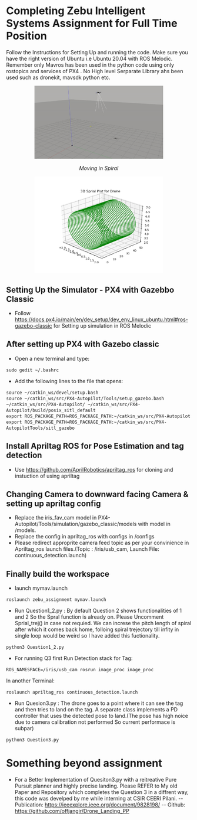 # Completing Zebu Intelligent Systems Assignment for Full Time Position 

Follow the Instructions for Setting Up and running the code. Make sure you have the right version of Ubuntu i.e Ubuntu 20.04 with ROS Melodic.
Remember only Mavros has been used in the python code using only rostopics and services of PX4 . No High level Serparate Library ahs been used such as dronekit, mavsdk python etc. 


<div  align="center">
<img src="./spiral.gif" width="350" alt/>

</div>
<p align="center">
<em>Moving in Spiral</em>
</p>


<div  align="center">
<img src="Figure_1.png" width="350" />
</div>


## Setting Up the Simulator - PX4 with Gazebbo Classic 
- Follow https://docs.px4.io/main/en/dev_setup/dev_env_linux_ubuntu.html#ros-gazebo-classic for Setting up simulation in ROS Melodic

## After setting up PX4 with Gazebo classic 

* Open a new terminal and type:
```
sudo gedit ~/.bashrc
```
* Add the following lines to the file that opens:

```
source ~/catkin_ws/devel/setup.bash
source ~/catkin_ws/src/PX4-Autopilot/Tools/setup_gazebo.bash ~/catkin_ws/src/PX4-Autopilot/ ~/catkin_ws/src/PX4-Autopilot/build/posix_sitl_default
export ROS_PACKAGE_PATH=ROS_PACKAGE_PATH:~/catkin_ws/src/PX4-Autopilot
export ROS_PACKAGE_PATH=ROS_PACKAGE_PATH:~/catkin_ws/src/PX4-AutopilotTools/sitl_gazebo
```
## Install  Apriltag ROS for Pose Estimation and tag detection
- Use https://github.com/AprilRobotics/apriltag_ros for cloning and instuction of using apriltag

## Changing Camera to downward facing Camera & setting up apriltag config
- Replace the iris_fav_cam model in PX4-Autopilot/Tools/simulation/gazebo_classic/models with model in /models.
- Replace the config in apriltag_ros with configs in /configs
- Please redirect approprite camera feed topic as per your convinience in Apriltag_ros launch files.(Topic : /iris/usb_cam, Launch File: continuous_detection.launch)

## Finally build the workspace
- launch mymav.launch 
```
roslaunch zebu_assignment mymav.launch
```

- Run Question1_2.py : By default Question 2 shows functionalities of 1 and 2 So the Spral function is already on. Please Uncomment Sprial_trej() in case not requied. We can increse the pitch length of spiral after which it comes back home, folloing spiral trejectory till infity in single loop would be weird so I have added this fuctionality.
```
python3 Question1_2.py
```
- For running Q3 first Run Detection stack for Tag:
```
ROS_NAMESPACE=/iris/usb_cam rosrun image_proc image_proc
```
In another Terminal:
```
roslaunch apriltag_ros continuous_detection.launch
```

- Run Quesion3.py : The drone goes to a point where it can see the tag and then tries to land on the tag. A separate class implements a PD controller that uses the detected pose to land.(The pose has high noice due to camera calibration not performed So current performace is subpar)
```
python3 Question3.py
```

# Something beyond assignment
- For a Better Implementation of Quesiton3.py with a reitreative Pure Pursuit planner and highly precise landing. Please REFER to My old Paper and Repository which completes the Question 3 in a diffrent way, this code was develped by me while interning at CSIR CEERI Pilani. 
-- Publication: https://ieeexplore.ieee.org/document/9828198/
-- Github: https://github.com/offjangir/Drone_Landing_PP
